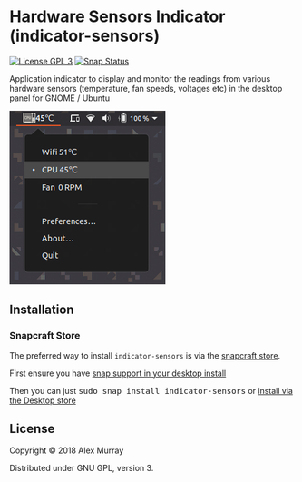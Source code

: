 # Hardware Sensors Indicator (indicator-sensors)

[![License GPL 3](https://img.shields.io/badge/license-GPL_3-green.svg)](http://www.gnu.org/licenses/gpl-3.0.txt)
[![Snap Status](https://build.snapcraft.io/badge/alexmurray/indicator-sensors.svg)](https://build.snapcraft.io/user/alexmurray/indicator-sensors)

Application indicator to display and monitor the readings
from various hardware sensors (temperature, fan speeds, voltages
etc) in the desktop panel for GNOME / Ubuntu

![Screenshot](screenshot.png)

## Installation

### Snapcraft Store

The preferred way to install `indicator-sensors` is via the [snapcraft
store](https://snapcraft.io/indicator-sensors).

First ensure you have [snap support in your desktop install](https://docs.snapcraft.io/core/install)

Then you can just <kbd>sudo snap install indicator-sensors</kbd> or <a href="snap://indicator-sensors">install via the Desktop store</a>

## License

Copyright © 2018 Alex Murray

Distributed under GNU GPL, version 3.
